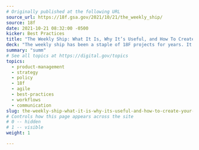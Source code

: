 ```yaml
---
# Originally published at the following URL
source_url: https://18f.gsa.gov/2021/10/21/the_weekly_ship/
source: 18f
date: 2021-10-21 08:32:00 -0500
kicker: Best Practices
title: "The Weekly Ship: What It Is, Why It’s Useful, and How To Create Your Own"
deck: "The weekly ship has been a staple of 18F projects for years. It is a way to engage partners, inform teammates, and reflect on our work."
summary: "summ"
# See all topics at https://digital.gov/topics
topics:
  - product-management
  - strategy
  - policy
  - 18f
  - agile
  - best-practices
  - workflows
  - communication
slug: the-weekly-ship-what-it-is-why-its-useful-and-how-to-create-your-own
# Controls how this page appears across the site
# 0 -- hidden
# 1 -- visible
weight: 1

---
```

